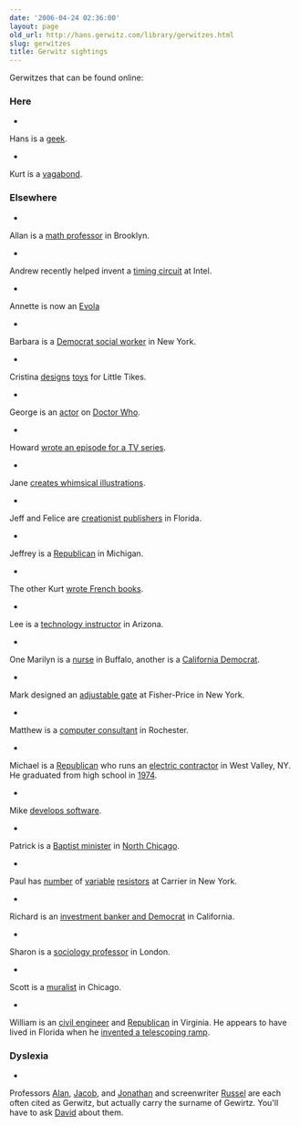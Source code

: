 ```yaml
---
date: '2006-04-24 02:36:00'
layout: page
old_url: http://hans.gerwitz.com/library/gerwitzes.html
slug: gerwitzes
title: Gerwitz sightings
---
```


Gerwitzes that can be found online:  


### Here






  * 
Hans is a [geek][1].



  * 
Kurt is a [vagabond][2].


  


   [1]: http://hans.gerwitz.com/
   [2]: http://kurt.gerwitz.com/

### Elsewhere






  * 
Allan is a [math professor][3] in Brooklyn.



  * 
Andrew recently helped invent a [timing circuit][4] at Intel.



  * 
Annette is now an [Evola][5]



  * 
Barbara is a [Democrat social worker][6] in New York.



  * 
Cristina [designs][7] [toys][8] for Little Tikes.



  * 
George is an [actor][9] on [Doctor Who][10].



  * 
Howard [wrote an episode for a TV series][11].



  * 
Jane [creates whimsical illustrations][12].



  * 
Jeff and Felice are [creationist publishers][13] in Florida.



  * 
Jeffrey is a [Republican][14] in Michigan.



  * 
The other Kurt [wrote French books][15].



  * 
Lee is a [technology instructor][16] in Arizona.



  * 
One Marilyn is a [nurse][17] in Buffalo, another is a [California Democrat][18].



  * 
Mark designed an [adjustable gate][19] at Fisher-Price in New York.



  * 
Matthew is a [computer consultant][20] in Rochester.



  * 
Michael is a [Republican][14] who runs an [electric contractor][21] in West Valley, NY.  He graduated from high school in [1974][22].



  * 
Mike [develops software][23].



  * 
Patrick is a [Baptist minister][24] in [North Chicago][25].



  * 
Paul has [number][26] of [variable][27] [resistors][28] at Carrier in New York.



  * 
Richard is an [investment banker and Democrat][6] in California.



  * 
Sharon is a [sociology professor][29] in London.



  * 
Scott is a [muralist][30] in Chicago.



  * 
William is an [civil engineer][31] and [Republican][32] in Virginia.  He appears to have lived in Florida when he [invented a telescoping ramp][33].


  


   [3]: http://www.brooklyn.cuny.edu/bc/pubs/bulletin/2003/undergrad/html/admin.htm
   [4]: http://patft.uspto.gov/netacgi/nph-Parser?Sect1=PTO2&Sect2=HITOFF&p=1&u=/netahtml/search-adv.htm&r=5&f=G&l=50&d=PALL&S1=gerwitz&OS=gerwitz&RS=gerwitz
   [5]: http://affton73.com/AlphaPages/AlphaBio/G/Gerwitz.html
   [6]: http://www.campaignmoney.com/finance.asp?type=in&cycle=04&criteria=gerwitz
   [7]: http://patft.uspto.gov/netacgi/nph-Parser?Sect1=PTO2&Sect2=HITOFF&p=1&u=/netahtml/search-adv.htm&r=11&f=G&l=50&d=PALL&S1=gerwitz&OS=gerwitz&RS=gerwitz
   [8]: http://patft.uspto.gov/netacgi/nph-Parser?Sect1=PTO2&Sect2=HITOFF&p=1&u=/netahtml/search-adv.htm&r=16&f=G&l=50&d=PALL&S1=gerwitz&OS=gerwitz&RS=gerwitz
   [9]: http://www.imdb.com/name/nm0315089/
   [10]: http://gallifreyone.net/dwdata.php?id=George%20Gerwitz
   [11]: http://www.tv.com/howard-abbot-gerwitz/person/148579/summary.html
   [12]: http://www.contactacreative.com/artist.php?b=192
   [13]: http://www.mediaangels.com/
   [14]: http://www.campaignmoney.com/finance.asp?type=in&cycle=02&criteria=gerwitz
   [15]: http://www.abbooks.fr/servlet/SearchResults?an=Kurt+Gerwitz
   [16]: http://www.riosalado.edu/classes/instructors/lee.gerwitz.faculty.html
   [17]: http://www.kaleidahealth.org/nursing/NursingConnection_Dec03Jan04.pdf
   [18]: http://www.campaignmoney.com/finance.asp?type=in&cycle=00&criteria=gerwitz
   [19]: http://patft.uspto.gov/netacgi/nph-Parser?Sect1=PTO2&Sect2=HITOFF&p=1&u=/netahtml/search-adv.htm&r=39&f=G&l=50&d=PALL&S1=gerwitz&OS=gerwitz&RS=gerwitz
   [20]: http://www.gerwitzcomputer.com/
   [21]: http://yellowpages.superpages.com/profile?SRC=are1&C=electrical&R=N&MC=1&STYPE=S&F=1&T=West+Valley&S=NY&Z=&CP=Construction+%26+Contractors%5EBuilding+%26+Home+Construction%5ESpecial+Trades+Contractors%5EElectric%5E&LID=ShtqaFbZTA85i0J65U8erw%3D%3D
   [22]: http://wagnerhigh.org/apps/directory/directory_item.jsp?REC_ID=51595&rn=5943
   [23]: http://www.mikegerwitz.com/
   [24]: http://minutedevotionals.blogspot.com/
   [25]: http://www.nsbcoflc.org/cgi-bin/gx.cgi/AppLogic+FTContentServer?pagename=FaithHighway/10000/3000/153NO/staff2
   [26]: http://patimg2.uspto.gov/.piw?Docid=03535670&homeurl=http%3A%2F%2Fpatft.uspto.gov%2Fnetacgi%2Fnph-Parser%3FSect2%3DPTO1%2526Sect2%3DHITOFF%2526p%3D1%2526u%3D%25252Fnetahtml%25252Fsearch-bool.html%2526r%3D1%2526f%3DG%2526l%3D50%2526d%3DPALL%2526S1%3D3535670.WKU.%2526OS%3DPN%2F3535670%2526RS%3DPN%2F3535670&PageNum=&Rtype=&SectionNum=&idkey=7DD01B22C75D
   [27]: http://patft.uspto.gov/netacgi/nph-Parser?Sect1=PTO2&Sect2=HITOFF&p=1&u=/netahtml/search-adv.htm&r=43&f=G&l=50&d=PALL&S1=gerwitz&OS=gerwitz&RS=gerwitz
   [28]: http://patft.uspto.gov/netacgi/nph-Parser?Sect1=PTO2&Sect2=HITOFF&p=1&u=/netahtml/search-adv.htm&r=42&f=G&l=50&d=PALL&S1=gerwitz&OS=gerwitz&RS=gerwitz
   [29]: http://www.kcl.ac.uk/education/eddinfo.html
   [30]: http://www.muralsplus.com/cgi-bin/discus/board-profile.cgi?action=view_profile&profile=gerwitz-users
   [31]: http://www.kgengineering.com/contact.htm
   [32]: http://www.campaignmoney.com/finance.asp?type=in&cycle=06&criteria=gerwitz
   [33]: http://patft.uspto.gov/netacgi/nph-Parser?Sect1=PTO1&d=PALL&p=1&u=/netahtml/srchnum.htm&r=1&f=G&l=50&s1=6345950.WKU.&RS=PN/6345950

### Dyslexia






  * 
Professors [Alan][34], [Jacob][35], and [Jonathan][36] and screenwriter [Russel][37] are each often cited as Gerwitz, but actually carry the surname of Gewirtz.  You'll have to ask [David][38] about them.





   [34]: http://www.uphs.upenn.edu/hematol/faculty/gewirtz.htm
   [35]: http://psych.fiu.edu/Faculty&StaffPages/Jack/jack.htm
   [36]: http://www.psych.umn.edu/faculty/gerwitz.htm
   [37]: http://www.imdb.com/name/nm1897957/
   [38]: http://gewirtz.com/

